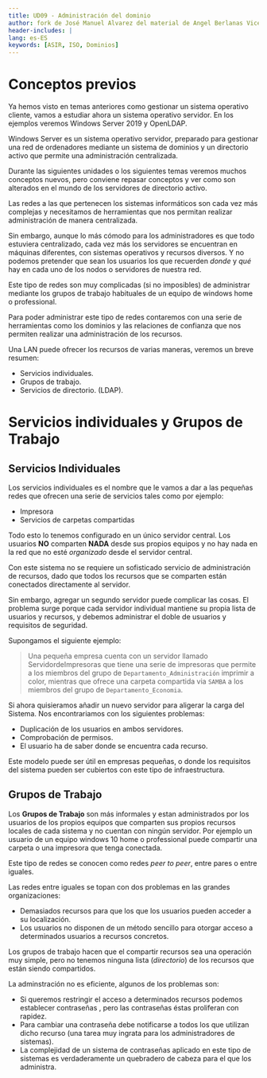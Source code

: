 ```yaml
---
title: UD09 - Administración del dominio
author: fork de José Manuel Alvarez del material de Angel Berlanas Vicente
header-includes: |
lang: es-ES
keywords: [ASIR, ISO, Dominios]
---
```


# Conceptos previos

Ya hemos visto en temas anteriores como gestionar un sistema operativo cliente, vamos a estudiar ahora un sistema operativo servidor. En los ejemplos veremos Windows Server 2019 y OpenLDAP.

Windows Server es un sistema operativo servidor, preparado para gestionar una red de ordenadores mediante un sistema de dominios y un directorio activo que permite una administración centralizada.

Durante las siguientes unidades o los siguientes temas veremos muchos conceptos nuevos, pero conviene repasar conceptos y ver como son alterados en el mundo de los servidores de directorio activo.

Las redes a las que pertenecen los sistemas informáticos son cada vez más complejas y necesitamos de herramientas que nos permitan realizar administración de manera centralizada.

Sin embargo, aunque lo más cómodo para los administradores es que todo estuviera centralizado, cada vez más los servidores se encuentran en máquinas diferentes, con sistemas operativos y recursos diversos. Y no podemos pretender que sean los usuarios los que recuerden _donde_ y _qué_ hay en cada uno de los nodos o servidores de nuestra red.

Este tipo de redes son muy complicadas (si no imposibles) de administrar mediante los grupos de trabajo habituales de un equipo de windows home o professional.

Para poder administrar este tipo de redes contaremos con una serie de herramientas como los dominios y las relaciones de confianza que nos permiten realizar una administración de los recursos.

Una LAN puede ofrecer los recursos de varias maneras, veremos un breve resumen:

- Servicios individuales.
- Grupos de trabajo.
- Servicios de directorio. (LDAP).

# Servicios individuales y Grupos de Trabajo

## Servicios Individuales

Los servicios individuales es el nombre que le vamos a dar a las pequeñas redes que ofrecen una serie de servicios tales como por ejemplo:

 * Impresora
 * Servicios de carpetas compartidas
  
Todo esto lo tenemos configurado en un único servidor central. Los usuarios **NO** comparten **NADA** desde sus propios equipos y no hay nada en la red que no esté _organizado_ desde el servidor central.

Con este sistema no se requiere un sofisticado servicio de administración de recursos, dado que todos los recursos que se comparten están conectados directamente al servidor.

Sin embargo, agregar un segundo servidor puede complicar las cosas. El problema surge porque cada servidor individual mantiene su propia lista de usuarios y recursos, y debemos administrar el doble de usuarios y requisitos de seguridad.

Supongamos el siguiente ejemplo:

>Una pequeña empresa cuenta con un servidor llamado ServidordeImpresoras que tiene una serie de impresoras que permite a los miembros del grupo de `Departamento_Administración` imprimir a color, mientras que ofrece una carpeta compartida via `SAMBA` a los miembros del grupo de `Departamento_Economia`.

Si ahora quisieramos añadir un nuevo servidor para aligerar la carga del Sistema. Nos encontrariamos con los siguientes problemas:

* Duplicación de los usuarios en ambos servidores.
* Comprobación de permisos.
* El usuario ha de saber donde se encuentra cada recurso.

Este modelo puede ser útil en empresas pequeñas, o donde los requisitos del sistema pueden ser cubiertos con este tipo de infraestructura.

## Grupos de Trabajo

Los **Grupos de Trabajo** son más informales y estan administrados por los usuarios de los propios equipos que comparten sus propios recursos locales de cada sistema y no cuentan con ningún servidor. Por ejemplo un usuario de un equipo windows 10 home o professional puede compartir una carpeta o una impresora que tenga conectada.

Este tipo de redes se conocen como redes _peer to peer_, entre pares o entre iguales.

Las redes entre iguales se topan con dos problemas en las grandes organizaciones:

* Demasiados recursos para que los que los usuarios pueden acceder a su localización.
* Los usuarios no disponen de un método sencillo para otorgar acceso a determinados usuarios a recursos concretos.

Los grupos de trabajo hacen que el compartir recursos sea una operación muy simple, pero no tenemos ninguna lista (_directorio_) de los recursos que están siendo compartidos.

La adminstración no es eficiente, algunos de los problemas son:

* Si queremos restringir el acceso a determinados recursos podemos establecer contraseñas , pero las contraseñas éstas proliferan con rapidez. 
* Para cambiar una contraseña debe notificarse a todos los que utilizan dicho recurso (una tarea muy ingrata para los administradores de sistemas).
* La complejidad de un sistema de contraseñas aplicado en este tipo de sistemas es verdaderamente un quebradero de cabeza para el que los administra.
